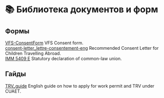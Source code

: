 # 📚 Библиотека документов и форм

## Формы
[VFS-ConsentForm](/VFS-ConsentForm.pdf) VFS Consent form.   
[consent-letter_lettre-consentement-eng](/consent-letter_lettre-consentement-eng.pdf) Recommended Consent Letter for Children Travelling Abroad.  
[IMM 5409 E](https://www.canada.ca/content/dam/ircc/migration/ircc/english/pdf/kits/forms/imm5409e.pdf) Statutory declaration of common-law union.  

## Гайды
[TRV_guide](/UPDATED_TRV_Guide.pdf) English guide on how to apply for work permit and TRV under CUAET.  

